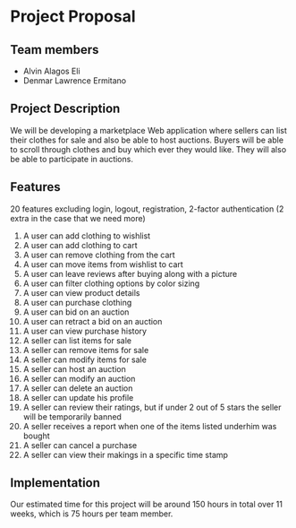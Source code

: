 # Project Proposal

## Team members
- Alvin Alagos Eli
- Denmar Lawrence Ermitano

## Project Description
We will be developing a marketplace Web application where sellers can list their clothes for sale and also be able to host auctions.  Buyers will be able to scroll through clothes and buy which ever they would like. They will also be able to participate in auctions.

## Features
20 features excluding login, logout, registration, 2-factor authentication
(2 extra in the case that we need more)

1. A user can add clothing to wishlist
2. A user can add clothing to cart
3. A user can remove clothing from the cart
4. A user can move items from wishlist to cart
5. A user can leave reviews after buying along with a picture
6. A user can filter clothing options by color sizing
7. A user can view product details
8. A user can purchase clothing
9. A user can bid on an auction
10. A user can retract a bid on an auction
11. A user can view purchase history 
12. A seller can list items for sale
13. A seller can remove items for sale
14. A seller can modify items for sale
15. A seller can host an auction
16. A seller can modify an auction
17. A seller can delete an auction
18. A seller can update his profile
19. A seller can review their ratings, but if under 2 out of 5 stars the seller will be temporarily banned
20. A seller receives a report when one of the items listed underhim was bought
21. A seller can cancel a purchase
22. A seller can view their makings in a specific time stamp

## Implementation
Our estimated time for this project will be around 150 hours in total over 11 weeks, which is 75 hours per team member.
